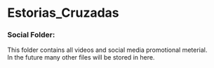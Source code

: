 # Estorias_Cruzadas
### Social Folder:

This folder contains all videos and social media promotional meterial.\
In the future many other files will be stored in here.
